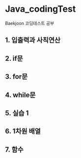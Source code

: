 # Java_codingTest
Baekjoon 코딩테스트 공부

## 1. 입출력과 사칙연산
## 2. if문
## 3. for문
## 4. while문
## 5. 실습 1
## 6. 1차원 배열
## 7. 함수
